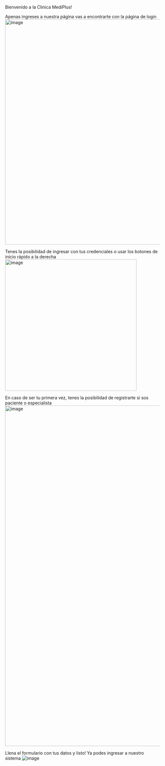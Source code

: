 Bienvenido a la Clinica MediPlus!

Apenas ingreses a nuestra página vas a encontrarte con la página de login
<img width="734" alt="image" src="https://user-images.githubusercontent.com/51470271/172953951-3b376fa5-95dc-403d-a948-06311ebef08b.png">

Tenes la posibilidad de ingresar con tus credenciales o usar los botones de inicio rápido a la derecha
<img width="428" alt="image" src="https://user-images.githubusercontent.com/51470271/172954087-e6b38c99-73fd-45ba-bf54-f442ecf1ca1b.png">

En caso de ser tu primera vez, tenes la posibilidad de registrarte si sos paciente o especialista
<img width="1109" alt="image" src="https://user-images.githubusercontent.com/51470271/172954167-e6d893b6-7958-43c4-871f-c2cfe06747af.png">

Llena el formulario con tus datos y listo! Ya podes ingresar a nuestro sistema
![image](https://user-images.githubusercontent.com/51470271/172954262-d0a836ed-eb2a-4a8e-b3e1-a5e790a1d5db.png)
